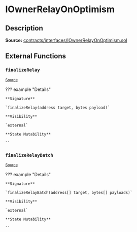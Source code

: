 # IOwnerRelayOnOptimism

## Description

**Source:** [contracts/interfaces/IOwnerRelayOnOptimism.sol](https://github.com/Synthetixio/synthetix/tree/v2.86.0-alpha/contracts/interfaces/IOwnerRelayOnOptimism.sol)

## External Functions

### `finalizeRelay`

<sub>[Source](https://github.com/Synthetixio/synthetix/tree/v2.86.0-alpha/contracts/interfaces/IOwnerRelayOnOptimism.sol#L5)</sub>

??? example "Details"

    **Signature**

    `finalizeRelay(address target, bytes payload)`

    **Visibility**

    `external`

    **State Mutability**

    ``

### `finalizeRelayBatch`

<sub>[Source](https://github.com/Synthetixio/synthetix/tree/v2.86.0-alpha/contracts/interfaces/IOwnerRelayOnOptimism.sol#L7)</sub>

??? example "Details"

    **Signature**

    `finalizeRelayBatch(address[] target, bytes[] payloads)`

    **Visibility**

    `external`

    **State Mutability**

    ``
